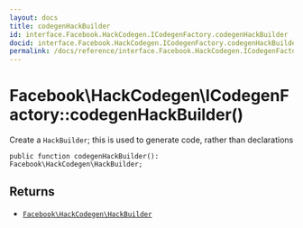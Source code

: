 ```yaml
---
layout: docs
title: codegenHackBuilder
id: interface.Facebook.HackCodegen.ICodegenFactory.codegenHackBuilder
docid: interface.Facebook.HackCodegen.ICodegenFactory.codegenHackBuilder
permalink: /docs/reference/interface.Facebook.HackCodegen.ICodegenFactory.codegenHackBuilder/
---
```

# Facebook\\HackCodegen\\ICodegenFactory::codegenHackBuilder()




Create a ` HackBuilder `; this is used to generate code, rather than
declarations




``` Hack
public function codegenHackBuilder(): Facebook\HackCodegen\HackBuilder;
```




## Returns




+ [` Facebook\HackCodegen\HackBuilder `](<class.Facebook.HackCodegen.HackBuilder.md>)